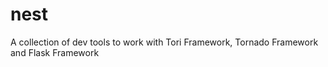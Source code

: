 nest
====

A collection of dev tools to work with Tori Framework, Tornado Framework and Flask Framework
